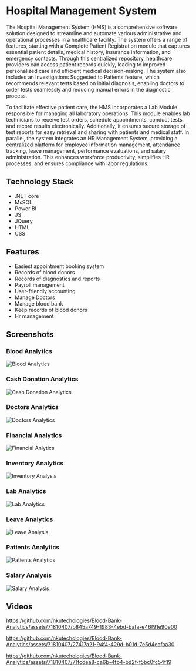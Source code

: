 # Hospital Management System

The Hospital Management System (HMS) is a comprehensive software solution designed to streamline and automate various administrative and operational processes in a healthcare facility. The system offers a range of features, starting with a Complete Patient Registration module that captures essential patient details, medical history, insurance information, and emergency contacts. Through this centralized repository, healthcare providers can access patient records quickly, leading to improved personalized care and efficient medical decision-making. The system also includes an Investigations Suggested to Patients feature, which recommends relevant tests based on initial diagnosis, enabling doctors to order tests seamlessly and reducing manual errors in the diagnostic process.
 
To facilitate effective patient care, the HMS incorporates a Lab Module responsible for managing all laboratory operations. This module enables lab technicians to receive test orders, schedule appointments, conduct tests, and record results electronically. Additionally, it ensures secure storage of test reports for easy retrieval and sharing with patients and medical staff. In parallel, the system integrates an HR Management System, providing a centralized platform for employee information management, attendance tracking, leave management, performance evaluations, and salary administration. This enhances workforce productivity, simplifies HR processes, and ensures compliance with labor regulations.


## Technology Stack

- .NET core 
- MsSQL
- Power BI
- JS
- JQuery
- HTML
- CSS

## Features

- Easiest appointment booking system
- Records of blood donors
- Records of diagnostics and reports
- Payroll management
- User-friendly accounting
- Manage Doctors
- Manage blood bank
- Keep records of blood donors
- Hr management

## Screenshots

### Blood Analytics
![Blood Analytics](https://github.com/nkutechologies/Blood-Bank-Analytics/assets/71810407/84922b58-8e2b-47b6-8a74-295c027c15bc)

### Cash Donation Analytics

![Cash Donation Analytics](https://github.com/nkutechologies/Blood-Bank-Analytics/assets/71810407/17bff29b-8ab1-4bcd-8513-3a8ffec00f8c)

### Doctors Analytics

![Doctors Analytics](https://github.com/nkutechologies/Blood-Bank-Analytics/assets/71810407/e39bbc82-e10a-4bf8-9179-d98cd8a8ed23)

### Financial Analytics

![Financial Anlytics](https://github.com/nkutechologies/Blood-Bank-Analytics/assets/71810407/a4fe1e98-742e-473b-8d58-41c09ffc6b4e)

### Inventory Analytics

![Inventory Analysis](https://github.com/nkutechologies/Blood-Bank-Analytics/assets/71810407/3f55c2f8-9074-49b3-a8aa-8911cda133b9)

### Lab Analytics

![Lab Analytics](https://github.com/nkutechologies/Blood-Bank-Analytics/assets/71810407/10393663-0f79-4ca4-b648-6e46b7bb0e1e)

### Leave Analytics

![Leave Analysis](https://github.com/nkutechologies/Blood-Bank-Analytics/assets/71810407/7f72adb3-65cc-41f1-8186-512555a5ba21)

### Patients Analytics

![Patients Analytics](https://github.com/nkutechologies/Blood-Bank-Analytics/assets/71810407/85e983bb-db25-4dff-849f-e88dc2624cc5)

### Salary Analysis

![Salary Analysis](https://github.com/nkutechologies/Blood-Bank-Analytics/assets/71810407/84f453b5-c648-4bb5-8f41-0c0a3f0e5d2c)

## Videos



https://github.com/nkutechologies/Blood-Bank-Analytics/assets/71810407/b845a749-1983-4ebd-bafa-e46f91e90e00



https://github.com/nkutechologies/Blood-Bank-Analytics/assets/71810407/27417a21-94f4-429d-b01d-7e5d4eafaa30



https://github.com/nkutechologies/Blood-Bank-Analytics/assets/71810407/71fcdea8-ca6b-4fb4-bd2f-f5bc0fc54f19


